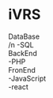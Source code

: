 # iVRS
DataBase <br>
  /n -SQL<br>
BackEnd<br>
  -PHP<br>
FronEnd<br>
  -JavaScript<br>
  -react<br>
